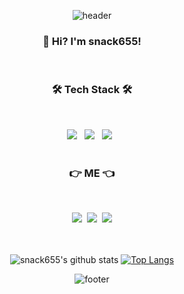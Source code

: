 <div align = center>

![header](https://capsule-render.vercel.app/api?type=slice&color=auto&height=150&section=header&text=SNACK%20655&fontSize=60&animation=fadeIn&fontColor=a245d1)
<h3 align="center"><b>👋 Hi? I'm snack655!</b></h3>
</br>
<h3 align="center"><b>🛠 Tech Stack 🛠</b></h3>
</br>
<p align="center">
<img src="https://img.shields.io/badge/Swift-FA7343?style=flat-square&logo=Swift&logoColor=white"/></a> &nbsp
<img src="https://img.shields.io/badge/C-A8B9CC?style=flat-square&logo=C&logoColor=white"/></a> &nbsp
<img src="https://img.shields.io/badge/Java-007396?style=flat-square&logo=Java&logoColor=white"/></a> &nbsp
</br>
</br>
<h3 align="center"><b>👉 ME 👈</b></h3>
</br>
<p align="center">
<a href="https://www.instagram.com/minjae_1230/"><img src="https://img.shields.io/badge/Instagram-E4405F?style=flat-square&logo=Instagram&logoColor=white&link=https://www.instagram.com/minjae_1230/"/></a>&nbsp
  <a href="mailto:cmjcmj1230@gmail.com"><img src="https://img.shields.io/badge/Gmail-d14836?style=flat-square&logo=Gmail&logoColor=white&link=cmjcmj1230@gmail.com"/></a>&nbsp
   <a href="https://ssnack655.tistory.com/"><img src="https://img.shields.io/badge/Tstory-000000?style=flat-square&logo=Tvtime&logoColor=white&link=https://ssnack655.tistory.com/"/></a>
</br>
</br>
</br>

  ![snack655's github stats](https://github-readme-stats.vercel.app/api?username=snack655&theme=vue&show_icons=true&hide_border=true)
[![Top Langs](https://github-readme-stats.vercel.app/api/top-langs/?username=snack655&theme=vue&layout=compact&hide_border=true)](https://github.com/anuraghazra/github-readme-stats)<br>
  
  
![footer](https://capsule-render.vercel.app/api?type=slice&color=auto&height=150&section=footer)







